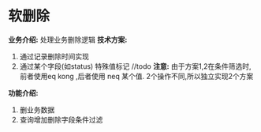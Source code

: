 # 软删除
**业务介绍:**
处理业务删除逻辑
**技术方案:**
1. 通过记录删除时间实现
2. 通过某个字段(如status) 特殊值标记 //todo
**注意:**
由于方案1,2在条件筛选时,前者使用eq kong ,后者使用 neq 某个值. 2个操作不同,所以独立实现2个方案

**功能介绍:**
1. 删业务数据
2. 查询增加删除字段条件过滤



